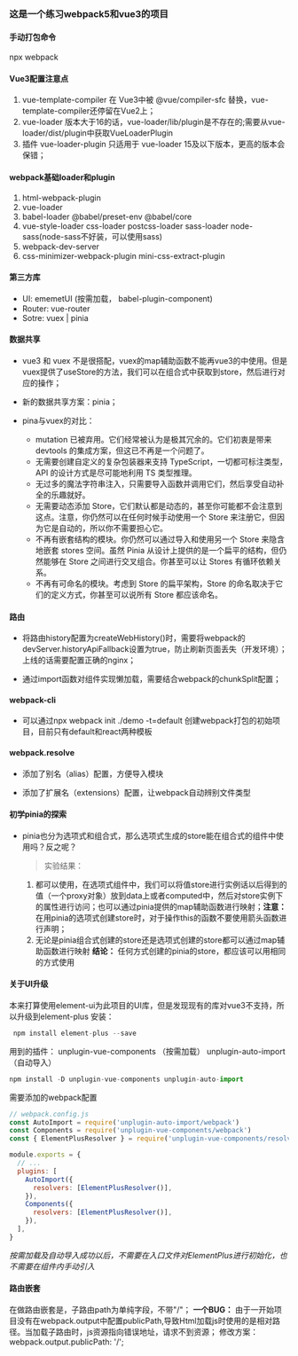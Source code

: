 ### 这是一个练习webpack5和vue3的项目

#### 手动打包命令
npx webpack

#### Vue3配置注意点
1. vue-template-compiler 在 Vue3中被 @vue/compiler-sfc 替换，vue-template-compiler还停留在Vue2上；
2. vue-loader 版本大于16的话，vue-loader/lib/plugin是不存在的;需要从vue-loader/dist/plugin中获取VueLoaderPlugin
3. 插件 vue-loader-plugin 只适用于 vue-loader 15及以下版本，更高的版本会保错；

#### webpack基础loader和plugin
1. html-webpack-plugin
2. vue-loader
3. babel-loader @babel/preset-env @babel/core
4. vue-style-loader css-loader postcss-loader sass-loader node-sass(node-sass不好装，可以使用sass)
5. webpack-dev-server
6. css-minimizer-webpack-plugin mini-css-extract-plugin

#### 第三方库
+ UI: ememetUI (按需加载， babel-plugin-component)
+ Router: vue-router
+ Sotre: vuex | pinia

#### 数据共享
+ vue3 和 vuex 不是很搭配，vuex的map辅助函数不能再vue3的<script setup></script>中使用。但是vuex提供了useStore的方法，我们可以在组合式中获取到store，然后进行对应的操作；

+ 新的数据共享方案：pinia；

+ pina与vuex的对比：
  * mutation 已被弃用。它们经常被认为是极其冗余的。它们初衷是带来 devtools 的集成方案，但这已不再是一个问题了。
  * 无需要创建自定义的复杂包装器来支持 TypeScript，一切都可标注类型，API 的设计方式是尽可能地利用 TS 类型推理。
  * 无过多的魔法字符串注入，只需要导入函数并调用它们，然后享受自动补全的乐趣就好。
  * 无需要动态添加 Store，它们默认都是动态的，甚至你可能都不会注意到这点。注意，你仍然可以在任何时候手动使用一个 Store 来注册它，但因为它是自动的，所以你不需要担心它。
  * 不再有嵌套结构的模块。你仍然可以通过导入和使用另一个 Store 来隐含地嵌套 stores 空间。虽然 Pinia 从设计上提供的是一个扁平的结构，但仍然能够在 Store 之间进行交叉组合。你甚至可以让 Stores 有循环依赖关系。
  * 不再有可命名的模块。考虑到 Store 的扁平架构，Store 的命名取决于它们的定义方式，你甚至可以说所有 Store 都应该命名。

#### 路由
+ 将路由history配置为createWebHistory()时，需要将webpack的devServer.historyApiFallback设置为true，防止刷新页面丢失（开发环境）；上线的话需要配置正确的nginx；

+ 通过import函数对组件实现懒加载，需要结合webpack的chunkSplit配置；


#### webpack-cli
+ 可以通过npx webpack init ./demo -t=default 创建webpack打包的初始项目，目前只有default和react两种模板


#### webpack.resolve
+ 添加了别名（alias）配置，方便导入模块

+ 添加了扩展名（extensions）配置，让webpack自动辨别文件类型

#### 初学pinia的探索
+ pinia也分为选项式和组合式，那么选项式生成的store能在组合式的组件中使用吗？反之呢？
  >实验结果：
  1. 都可以使用，在选项式组件中，我们可以将值store进行实例话以后得到的值（一个proxy对象）放到data上或者computed中，然后对store实例下的属性进行访问；也可以通过pinia提供的map辅助函数进行映射；**注意：** 在用pinia的选项式创建store时，对于操作this的函数不要使用箭头函数进行声明；
  2. 无论是pinia组合式创建的store还是选项式创建的store都可以通过map辅助函数进行映射 **结论：** 任何方式创建的pinia的store，都应该可以用相同的方式使用

#### 关于UI升级
本来打算使用element-ui为此项目的UI库，但是发现现有的库对vue3不支持，所以升级到element-plus
安装：
```js
 npm install element-plus --save
```
用到的插件：
unplugin-vue-components （按需加载）
unplugin-auto-import （自动导入）
```js
npm install -D unplugin-vue-components unplugin-auto-import
```
需要添加的webpack配置
```js
// webpack.config.js
const AutoImport = require('unplugin-auto-import/webpack')
const Components = require('unplugin-vue-components/webpack')
const { ElementPlusResolver } = require('unplugin-vue-components/resolvers')

module.exports = {
  // ...
  plugins: [
    AutoImport({
      resolvers: [ElementPlusResolver()],
    }),
    Components({
      resolvers: [ElementPlusResolver()],
    }),
  ],
}
```
*按需加载及自动导入成功以后，不需要在入口文件对ElementPlus进行初始化，也不需要在组件内手动引入*

#### 路由嵌套
在做路由嵌套是，子路由path为单纯字段，不带"/"；
**一个BUG：** 由于一开始项目没有在webpack.output中配置publicPath,导致Html加载js时使用的是相对路径。当加载子路由时，js资源指向错误地址，请求不到资源；
修改方案： webpack.output.publicPath: '/';